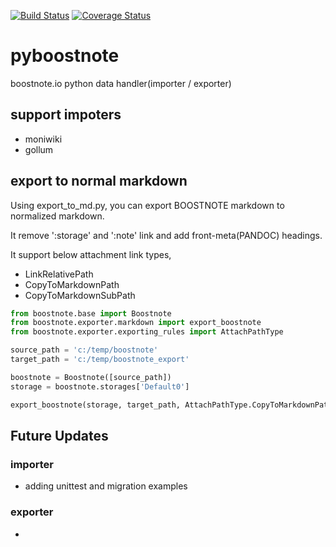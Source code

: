 [![Build Status](https://travis-ci.org/masa4u/pyboostnote.svg?branch=master)](https://travis-ci.org/masa4u/pyboostnote)
[![Coverage Status](https://coveralls.io/repos/github/masa4u/pyboostnote/badge.png?branch=master)](https://coveralls.io/github/masa4u/pyboostnote?branch=master)

# pyboostnote

boostnote.io python data handler(importer / exporter)

## support impoters
 * moniwiki
 * gollum

## export to normal markdown

Using export_to_md.py, you can export BOOSTNOTE markdown to normalized markdown.

It remove ':storage' and ':note' link and add front-meta(PANDOC) headings.

It support below attachment link types,
 * LinkRelativePath
 * CopyToMarkdownPath
 * CopyToMarkdownSubPath

```python
from boostnote.base import Boostnote
from boostnote.exporter.markdown import export_boostnote
from boostnote.exporter.exporting_rules import AttachPathType

source_path = 'c:/temp/boostnote'
target_path = 'c:/temp/boostnote_export'

boostnote = Boostnote([source_path])
storage = boostnote.storages['Default0']

export_boostnote(storage, target_path, AttachPathType.CopyToMarkdownPath)
```

## Future Updates

### importer

* adding unittest and migration examples

### exporter
 * 
